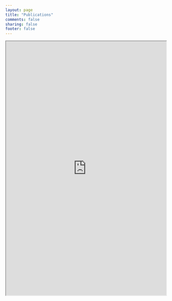 ```yaml
---
layout: page
title: "Publications"
comments: false
sharing: false
footer: false
---
```


<iframe width="100%" height="800" src="http://haltools.inria.fr/Public/afficheRequetePubli.php?auteur_exp=frederic,le%20mouel;julien,ponge;nicolas,stouls;olivier,simonin;jilles,dibangoye;fabrice,jumel;jacques,saraydaryan&annee_publideb=2011&labos_exp=203831;27983;75068&CB_auteur=oui&CB_titre=oui&CB_article=oui&langue=Anglais&tri_exp=annee_publi&tri_exp2=typdoc&tri_exp3=date_publi&ordre_aff=TA&Fen=Aff&css=http://dynamid.github.com/stylesheets/screen.css">Ooops, iframe not supported</iframe>
